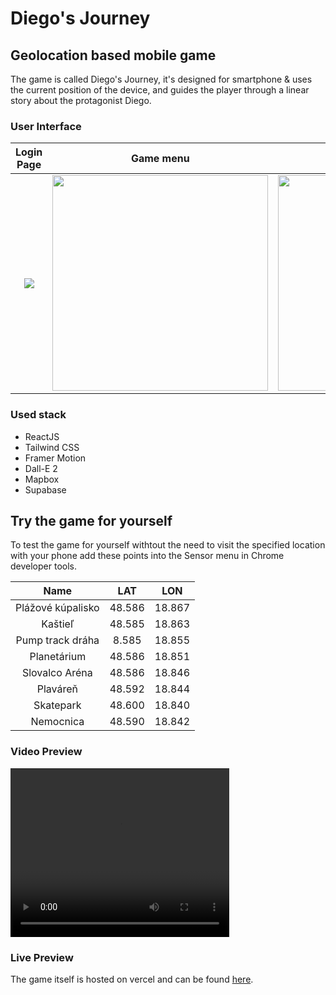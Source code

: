 # Diego's Journey
## Geolocation based mobile game

The game is called Diego's Journey, it's designed for smartphone & uses the current position of the device, and guides the player through a linear story about the protagonist Diego.

### User Interface


Login Page             |  Game menu          | Dialogue screen
:-------------------------:|:-------------------------: | :-------------------------:
<img src="./src/assets/md_assets/Obrázok1.png"> | <img src="./src/assets/md_assets/Obrázok2.png" height="345"> | <img src="./src/assets/md_assets/Obrázok3.png" height="345">

### Used stack
- ReactJS
- Tailwind CSS
- Framer Motion
- Dall-E 2
- Mapbox
- Supabase

## Try the game for yourself

To test the game for yourself withtout the need to visit the specified location with your phone add these points into the Sensor menu in Chrome developer tools.

Name | LAT | LON
:-: | :-: | :-:
Plážové kúpalisko | 48.586 | 18.867
Kaštieľ | 48.585 | 18.863
Pump track dráha | 8.585 | 18.855
Planetárium | 48.586 | 18.851
Slovalco Aréna | 48.586 | 18.846
Plaváreň | 48.592 | 18.844
Skatepark | 48.600 | 18.840
Nemocnica | 48.590 | 18.842

### Video Preview

<video width="350" height="270" controls>
  <source src="./src/assets/md_assets/video_demo.mp4" type="video/mp4">
</video>

### Live Preview
The game itself is hosted on vercel and can be found [here](https://diego-react.vercel.app/).